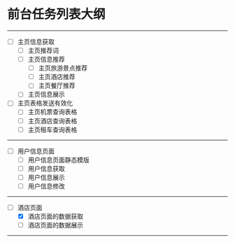 # 前台任务列表大纲

---

- [ ] 主页信息获取
  - [ ] 主页推荐词
  - [ ] 主页信息推荐
    - [ ] 主页旅游景点推荐
    - [ ] 主页酒店推荐
    - [ ] 主页餐厅推荐
  - [ ] 主页信息展示
- [ ] 主页表格发送有效化
  - [ ] 主页机票查询表格
  - [ ] 主页酒店查询表格
  - [ ] 主页租车查询表格

---

- [ ] 用户信息页面
  - [ ] 用户信息页面静态模版
  - [ ] 用户信息获取
  - [ ] 用户信息展示
  - [ ] 用户信息修改

---

- [ ] 酒店页面
  - [x] 酒店页面的数据获取
  - [ ] 酒店页面的数据展示

---